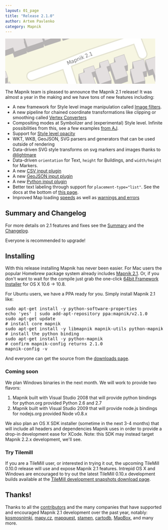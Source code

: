 ```yaml
---
layout: 01_page
title: "Release 2.1.0"
author: Artem Pavlenko
category: Mapnik
---
```


<img alt="release 2.1" src="/images/release-2.1.png" width="480"/>

The Mapnik team is pleased to announce the Mapnik 2.1 release! It was almost a year in the making and we have tons of new features including:

* A new framework for Style level image manipulation called [Image filters](http://mapnik.org/news/2012/04/26/image-filters/).
* A new pipeline for chained coordinate transformations like clipping or smoothing called [Vertex Converters](http://mapbox.com/blog/expanding-mapnik-carto/)
* Compositing modes at Symbolizer and (experimental) Style level. Infinite possibilities from this, see a few examples [from AJ](http://mapbox.com/blog/tilemill-compositing-operations-preview/).
* Support for [Style level opacity](https://github.com/mapnik/mapnik/issues/314)
* WKT, WKB, GeoJSON, SVG parsers and generators that can be used outside of rendering
* Data-driven SVG style transforms on svg markers and images thanks to [@lightmare](https://github.com/lightmare)
* Data-driven `orientation` for Text, `height` for Buildings, and `width/height` for Markers.
* A new [CSV input plugin](https://github.com/mapnik/mapnik/wiki/CSV-Plugin)
* A new [GeoJSON input plugin](https://github.com/mapnik/mapnik/wiki/GeoJSON-Plugin)
* A new [Python input plugin](https://github.com/mapnik/mapnik/wiki/Python-Plugin)
* Better text labeling through support for `placement-type="list"`. See the docs at the bottom of [this page](https://github.com/mapnik/mapnik/wiki/TextSymbolizer).
* Improved Map loading [speeds](/news/2012/04/06/faster-map-loading/) as well as [warnings and errors](https://github.com/mapnik/mapnik/issues/1441)

## Summary and Changelog

For more details on 2.1 features and fixes see the [Summary](https://github.com/mapnik/mapnik/wiki/MapnikReleases) and the [Changelog](https://github.com/mapnik/mapnik/wiki/Release2.1.0).

Everyone is recommended to upgrade!

## Installing

With this release installing Mapnik has never been easier. For Mac users the popular Homebrew package system already includes [Mapnik 2.1](https://github.com/mxcl/homebrew/commit/0d115ce857e8990c25dcb15d0cf647500faa8b2c). Or, if you don't want to wait for the compile just grab the one-click [64bit Framework Installer](https://github.com/downloads/mapnik/mapnik/mapnik-v2.1.0.dmg) for OS X 10.6 -> 10.8.

For Ubuntu users, we have a PPA ready for you. Simply install Mapnik 2.1 like:
<pre>
sudo apt-get install -y python-software-properties
echo 'yes' | sudo add-apt-repository ppa:mapnik/v2.1.0
sudo apt-get update
# install core mapnik
sudo apt-get install -y libmapnik mapnik-utils python-mapnik
# install the python binding
sudo apt-get install -y python-mapnik
# confirm mapnik-config returns 2.1.0
mapnik-config -v
</pre>

And everyone can get the source from the [downloads page](http://mapnik.org/download/).


### Coming soon
We plan Windows binaries in the next month. We will work to provide two flavors:

1. Mapnik built with Visual Studio 2008 that will provide python bindings for python.org provided Python 2.6 and 2.7
1. Mapnik built with Visual Studio 2009 that will provide node.js bindings for nodejs.org provided Node v0.8.x

We also plan an OS X SDK installer (sometime in the next 3-4 months) that will include all headers and dependencies Mapnik uses in order to provide a drop-in development ease for XCode. Note: this SDK may instead target Mapnik 2.2.x development, we'll see.

### Try Tilemill

If you are a TileMill user, or interested in trying it out, the upcoming TileMill 0.10.0 release will use and expose Mapnik 2.1 features. Intrepid OS X and Windows are encouraged to try out the latest TileMill 0.10.x development builds available at the [TileMill development snapshots download page](https://github.com/mapbox/tilemill/downloads).

## Thanks!

Thanks to all the [contributors](https://github.com/mapnik/mapnik/graphs/contributors) and the many companies that have supported and encouraged Mapnik 2.1 development over the past year, notably:
[kosmosnimki](http://kosmosnimki.ru/), [mapy.cz](http://mapy.cz/), [mapquest](http://mapquest.com/), [stamen](http://stamen.com/), [cartodb](http://cartodb.com/), [MapBox](http://mapbox.com), and many more.
